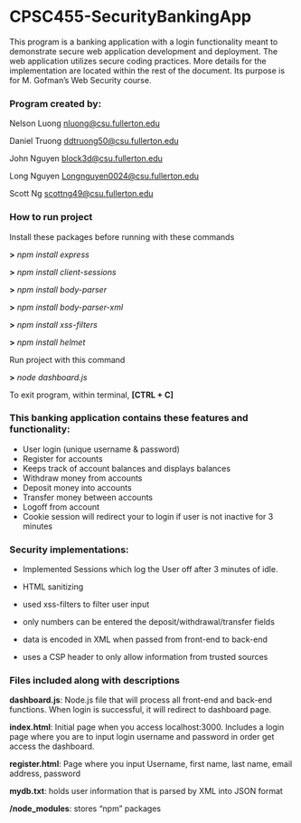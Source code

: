 # CPSC455-SecurityBankingApp	
This program is a banking application with a login functionality meant to demonstrate secure web application development and deployment. The web application utilizes secure coding practices. More details for the implementation are located within the rest of the document. Its purpose is for M. Gofman’s Web Security course. 
### Program created by: 
Nelson Luong nluong@csu.fullerton.edu

Daniel Truong ddtruong50@csu.fullerton.edu

John Nguyen block3d@csu.fullerton.edu

Long Nguyen Longnguyen0024@csu.fullerton.edu 

Scott Ng scottng49@csu.fullerton.edu 

### How to run project
Install these packages before running with these commands

**>** *npm install express*

**>** *npm install client-sessions*

**>** *npm install body-parser*

 **>** *npm install body-parser-xml*

**>** *npm install xss-filters*

**>** *npm install helmet*



Run project with this command

**>** *node dashboard.js*


To exit program, within terminal, **[CTRL + C]**

### This banking application contains these features and functionality:
- User login (unique username & password)
- Register for accounts
- Keeps track of account balances and displays balances
- Withdraw money from accounts
- Deposit money into accounts
- Transfer money between accounts
- Logoff from account
- Cookie session will redirect your to login if user is not inactive for 3 minutes


### Security implementations:
- Implemented Sessions which log the User off after 3 minutes of idle.

- HTML sanitizing

- used xss-filters to filter user input 

- only numbers can be entered the deposit/withdrawal/transfer fields

- data is encoded in XML when passed from front-end to back-end

- uses a CSP header to only allow information from trusted sources

		
### Files included along with descriptions
**dashboard.js**: Node.js file that will process all front-end and back-end functions. When login is successful, it will redirect to dashboard page.

**index.html**: Initial page when you access localhost:3000. Includes a login page where you are to input login username and password in order get access the dashboard.

**register.html**: Page where you input Username, first name, last name, email address, password

**mydb.txt**: holds user information that is parsed by XML into JSON format

**/node_modules**: stores “npm” packages
